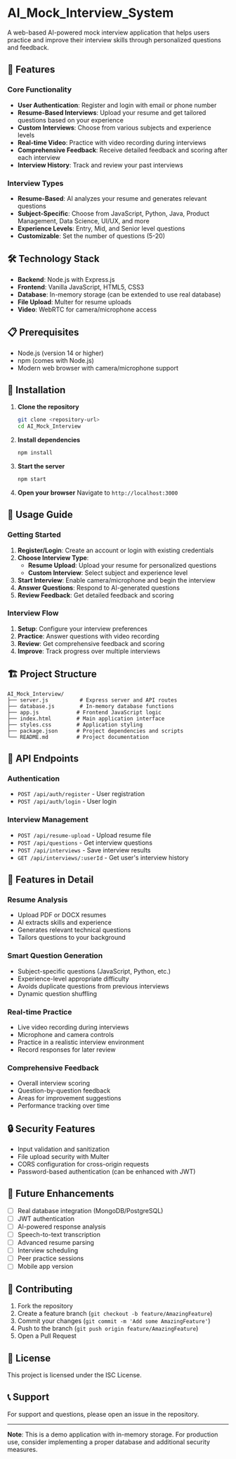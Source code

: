 # AI_Mock_Interview_System

A web-based AI-powered mock interview application that helps users practice and improve their interview skills through personalized questions and feedback.

## 🚀 Features

### Core Functionality
- **User Authentication**: Register and login with email or phone number
- **Resume-Based Interviews**: Upload your resume and get tailored questions based on your experience
- **Custom Interviews**: Choose from various subjects and experience levels
- **Real-time Video**: Practice with video recording during interviews
- **Comprehensive Feedback**: Receive detailed feedback and scoring after each interview
- **Interview History**: Track and review your past interviews

### Interview Types
- **Resume-Based**: AI analyzes your resume and generates relevant questions
- **Subject-Specific**: Choose from JavaScript, Python, Java, Product Management, Data Science, UI/UX, and more
- **Experience Levels**: Entry, Mid, and Senior level questions
- **Customizable**: Set the number of questions (5-20)

## 🛠️ Technology Stack

- **Backend**: Node.js with Express.js
- **Frontend**: Vanilla JavaScript, HTML5, CSS3
- **Database**: In-memory storage (can be extended to use real database)
- **File Upload**: Multer for resume uploads
- **Video**: WebRTC for camera/microphone access

## 📋 Prerequisites

- Node.js (version 14 or higher)
- npm (comes with Node.js)
- Modern web browser with camera/microphone support

## 🚀 Installation

1. **Clone the repository**
   ```bash
   git clone <repository-url>
   cd AI_Mock_Interview
   ```

2. **Install dependencies**
   ```bash
   npm install
   ```

3. **Start the server**
   ```bash
   npm start
   ```

4. **Open your browser**
   Navigate to `http://localhost:3000`

## 📖 Usage Guide

### Getting Started

1. **Register/Login**: Create an account or login with existing credentials
2. **Choose Interview Type**:
   - **Resume Upload**: Upload your resume for personalized questions
   - **Custom Interview**: Select subject and experience level
3. **Start Interview**: Enable camera/microphone and begin the interview
4. **Answer Questions**: Respond to AI-generated questions
5. **Review Feedback**: Get detailed feedback and scoring

### Interview Flow

1. **Setup**: Configure your interview preferences
2. **Practice**: Answer questions with video recording
3. **Review**: Get comprehensive feedback and scoring
4. **Improve**: Track progress over multiple interviews

## 🏗️ Project Structure

```
AI_Mock_Interview/
├── server.js          # Express server and API routes
├── database.js        # In-memory database functions
├── app.js            # Frontend JavaScript logic
├── index.html        # Main application interface
├── styles.css        # Application styling
├── package.json      # Project dependencies and scripts
└── README.md         # Project documentation
```

## 🔧 API Endpoints

### Authentication
- `POST /api/auth/register` - User registration
- `POST /api/auth/login` - User login

### Interview Management
- `POST /api/resume-upload` - Upload resume file
- `POST /api/questions` - Get interview questions
- `POST /api/interviews` - Save interview results
- `GET /api/interviews/:userId` - Get user's interview history

## 🎯 Features in Detail

### Resume Analysis
- Upload PDF or DOCX resumes
- AI extracts skills and experience
- Generates relevant technical questions
- Tailors questions to your background

### Smart Question Generation
- Subject-specific questions (JavaScript, Python, etc.)
- Experience-level appropriate difficulty
- Avoids duplicate questions from previous interviews
- Dynamic question shuffling

### Real-time Practice
- Live video recording during interviews
- Microphone and camera controls
- Practice in a realistic interview environment
- Record responses for later review

### Comprehensive Feedback
- Overall interview scoring
- Question-by-question feedback
- Areas for improvement suggestions
- Performance tracking over time

## 🔒 Security Features

- Input validation and sanitization
- File upload security with Multer
- CORS configuration for cross-origin requests
- Password-based authentication (can be enhanced with JWT)

## 🚀 Future Enhancements

- [ ] Real database integration (MongoDB/PostgreSQL)
- [ ] JWT authentication
- [ ] AI-powered response analysis
- [ ] Speech-to-text transcription
- [ ] Advanced resume parsing
- [ ] Interview scheduling
- [ ] Peer practice sessions
- [ ] Mobile app version

## 🤝 Contributing

1. Fork the repository
2. Create a feature branch (`git checkout -b feature/AmazingFeature`)
3. Commit your changes (`git commit -m 'Add some AmazingFeature'`)
4. Push to the branch (`git push origin feature/AmazingFeature`)
5. Open a Pull Request

## 📝 License

This project is licensed under the ISC License.

## 📞 Support

For support and questions, please open an issue in the repository.

---

**Note**: This is a demo application with in-memory storage. For production use, consider implementing a proper database and additional security measures.
